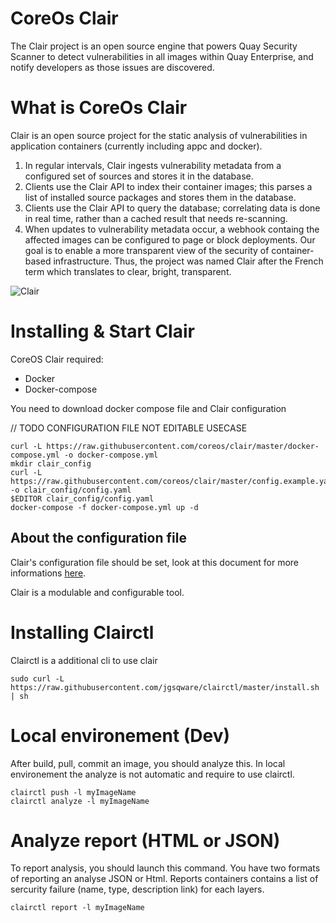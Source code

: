 # CoreOs Clair
The Clair project is an open source engine that powers Quay Security Scanner to detect vulnerabilities in all images within Quay Enterprise, and notify developers as those issues are discovered.

# What is CoreOs Clair
Clair is an open source project for the static analysis of vulnerabilities in application containers (currently including appc and docker).
1. In regular intervals, Clair ingests vulnerability metadata from a configured set of sources and stores it in the database.
2. Clients use the Clair API to index their container images; this parses a list of installed source packages and stores them in the database.
3. Clients use the Clair API to query the database; correlating data is done in real time, rather than a cached result that needs re-scanning.
4. When updates to vulnerability metadata occur, a webhook containg the affected images can be configured to page or block deployments.
Our goal is to enable a more transparent view of the security of container-based infrastructure. Thus, the project was named Clair after the French term which translates to clear, bright, transparent.

![Clair](https://cloud.githubusercontent.com/assets/343539/21630809/c1adfbd2-d202-11e6-9dfe-9024139d0a28.png)

# Installing & Start Clair
CoreOS Clair required:
- Docker
- Docker-compose

You need to download docker compose file and Clair configuration

// TODO CONFIGURATION FILE NOT EDITABLE USECASE

```
curl -L https://raw.githubusercontent.com/coreos/clair/master/docker-compose.yml -o docker-compose.yml
mkdir clair_config
curl -L https://raw.githubusercontent.com/coreos/clair/master/config.example.yaml -o clair_config/config.yaml
$EDITOR clair_config/config.yaml
docker-compose -f docker-compose.yml up -d
```

## About the configuration file
Clair's configuration file should be set, look at this document for more informations [here](https://coreos.com/quay-enterprise/docs/latest/clair.html#clair-configuration-high-availability).

Clair is a modulable and configurable tool.

# Installing Clairctl
Clairctl is a additional cli to use clair
```
sudo curl -L https://raw.githubusercontent.com/jgsqware/clairctl/master/install.sh | sh
```

# Local environement (Dev)
After build, pull, commit an image, you should analyze this. In local environement the analyze is not automatic and require to use clairctl.
```
clairctl push -l myImageName
clairctl analyze -l myImageName
```

# Analyze report (HTML or JSON)
To report analysis, you should launch this command. You have two formats of reporting an analyse JSON or Html. 
Reports containers contains a list of sercurity failure (name, type, description link) for each layers.
```
clairctl report -l myImageName
```

